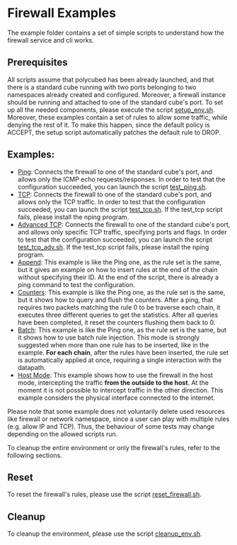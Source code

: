 # Firewall Examples
The example folder contains a set of simple scripts to understand how the firewall service and cli works.

## Prerequisites
All scripts assume that polycubed has been already launched, and that there is a standard cube running with two ports belonging to two namespaces already created and configured. Moreover, a firewall instance should be running and attached to one of the standard cube's port.
To set up all the needed components, please execute the script [setup_env.sh](./setup_env.sh).
Moreover, these examples contain a set of rules to allow some traffic, while denying the rest of it. To make this happen, since the default policy is ACCEPT, the setup script automatically patches the default rule to DROP.

## Examples:
- [Ping](./allow_ping.sh): Connects the firewall to one of the standard cube's port, and allows only the ICMP echo requests/responses. In order to test that the configuration succeeded, you can launch the script [test_ping.sh](./test_ping.sh).
- [TCP](./allow_tcp.sh): Connects the firewall to one of the standard cube's port, and allows only the TCP traffic. In order to test that the configuration succeeded, you can launch the script [test_tcp.sh](./test_tcp.sh). If the test_tcp script fails, please install the nping program.
- [Advanced TCP](./allow_tcp_adv.sh): Connects the firewall to one of the standard cube's port, and allows only specific TCP traffic, specifying ports and flags. In order to test that the configuration succeeded, you can launch the script [test_tcp_adv.sh](./test_tcp_adv.sh). If the test_tcp script fails, please install the nping program.
- [Append](./use_append.sh): This example is like the Ping one, as the rule set is the same, but it gives an example on how to insert rules at the end of the chain without specifying their ID. At the end of the script, there is already a ping command to test the configuration.
- [Counters](./use_counters.sh): This example is like the Ping one, as the rule set is the same, but it shows how to query and flush the counters. After a ping, that requires two packets matching the rule 0 to be traverse each chain, it executes three different queries to get the statistics. After all queries have been completed, it reset the counters flushing them back to 0.
- [Batch](use_batch.sh): This example is like the Ping one, as the rule set is the same, but it shows how to use batch rule injection. This mode is strongly suggested when more than one rule has to be inserted, like in the example. **For each chain**, after the rules have been inserted, the rule set is automatically applied at once, requiring a single interaction with the datapath.
- [Host Mode](./host_mode.sh): This example shows how to use the firewall in the host mode, intercepting the traffic **from the outside to the host**. At the moment it is not possible to intercept traffic in the other direction. This example considers the physical interface connected to the internet.

Please note that some example does not voluntarily delete used resources like firewall or network namespace, since a user can play with multiple rules (e.g. allow IP and TCP). Thus, the behaviour of some tests may change depending on the allowed scripts run.

To cleanup the entire environment or only the firewall's rules, refer to the following sections.

## Reset
To reset the firewall's rules, please use the script [reset_firewall.sh](./reset_firewall.sh).

## Cleanup
 To cleanup the environment, please use the script [cleanup_env.sh](./cleanup_env.sh).